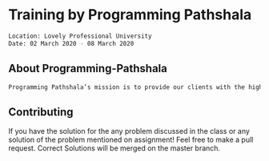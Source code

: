 # Training by Programming Pathshala
```bash
Location: Lovely Professional University
Date: 02 March 2020 - 08 March 2020
```

## About Programming-Pathshala
```bash
Programming Pathshala’s mission is to provide our clients with the highest quality of On Campus Training and Skill Development Workshops in the most pertinent field of Applied Computer Sciences and Software Development. It is backed by a strong team of IIT Graduates and Trainers; who have developed highly creative methods and modules for imparting this knowledge through short term programs.
```

## Contributing
If you have the solution for the any problem discussed in the class or any solution of the problem mentioned on assignment! Feel free to make a pull request. Correct Solutions will be merged on the master branch.
